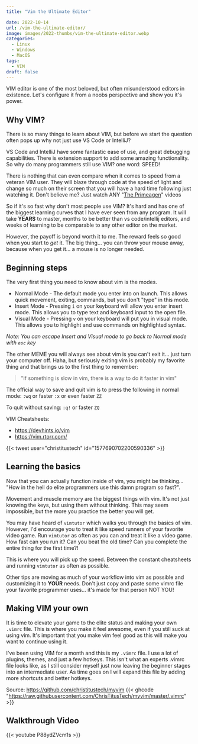 ```yaml
---
title: "Vim the Ultimate Editor"

date: 2022-10-14
url: /vim-the-ultimate-editor/
image: images/2022-thumbs/vim-the-ultimate-editor.webp
categories:
  - Linux
  - Windows
  - MacOS
tags:
  - VIM
draft: false
---
```

VIM editor is one of the most beloved, but often misunderstood editors in existence. Let's configure it from a noobs perspective and show you it's power.
<!--more-->

## Why VIM?

There is so many things to learn about VIM, but before we start the question often pops up why not just use VS Code or IntelliJ?

VS Code and IntelliJ have some fantastic ease of use, and great debugging capabilities. There is extension support to add some amazing functionality. So why do many programmers still use VIM? one word: SPEED!

There is nothing that can even compare when it comes to speed from a veteran VIM user. They will blaze through code at the speed of light and change so much on their screen that you will have a hard time following just watching it. Don't believe me? Just watch ANY "[The Primeagen](https://www.youtube.com/c/ThePrimeagen/videos)" videos

So if it's so fast why don't most people use VIM? It's hard and has one of the biggest learning curves that I have ever seen from any program. It will take **YEARS** to master, months to be better than vs code/intellij editors, and weeks of learning to be comparable to any other editor on the market. 

However, the payoff is beyond worth it to me. The reward feels so good when you start to _get_ it. The big thing... you can throw your mouse away, because when you get it... a mouse is no longer needed. 

## Beginning steps

The very first thing you need to know about vim is the modes.

  - Normal Mode - The default mode you enter into on launch. This allows quick movement, exiting, commands, but you don't "type" in this mode. 
  - Insert Mode - Pressing `i` on your keyboard will allow you enter insert mode. This allows you to type text and keyboard input to the open file.
  - Visual Mode - Pressing `v` on your keyboard will put you in visual mode. This allows you to highlight and use commands on highlighted syntax.

_Note: You can escape Insert and Visual mode to go back to Normal mode with `esc` key_

The other MEME you will always see about vim is you can't exit it... just turn your computer off. Haha, but seriously exiting vim is probably my favorite thing and that brings us to the first thing to remember:

> "If something is slow in vim, there is a way to do it faster in vim"

The official way to save and quit vim is to press the following in normal mode: `:wq` or faster `:x` or even faster `ZZ`

To quit without saving: `:q!` or faster `ZQ`

VIM Cheatsheets:

  - <https://devhints.io/vim>
  - <https://vim.rtorr.com/>

{{< tweet user="christitustech" id="1577690702200590336" >}}

## Learning the basics

Now that you can actually function inside of vim, you might be thinking... "How in the hell do elite programmers use this damn program so fast?". 

Movement and muscle memory are the biggest things with vim. It's not just knowing the keys, but using them without thinking. This may seem impossible, but the more you practice the better you will get. 

You may have heard of `vimtutor` which walks you through the basics of vim. However, I'd encourage you to treat it like speed runners of your favorite video game. Run `vimtutor` as often as you can and treat it like a video game. How fast can you run it? Can you beat the old time? Can you complete the entire thing for the first time?!

This is where you will pick up the speed. Between the constant cheatsheets and running `vimtutor` as often as possible.

Other tips are moving as much of your workflow into vim as possible and customizing it to **YOUR** needs. Don't just copy and paste some vimrc file your favorite programmer uses... it's made for that person NOT YOU! 

## Making VIM your own

It is time to elevate your game to the elite status and making your own `.vimrc` file. This is where you make it feel awesome, even if you still suck at using vim. It's important that you make vim feel good as this will make you want to continue using it. 

I've been using VIM for a month and this is my `.vimrc` file. I use a lot of plugins, themes, and just a few hotkeys. This isn't what an experts .vimrc file looks like, as I still consider myself just now leaving the beginner stages into an intermediate user. As time goes on I will expand this file by adding more shortcuts and better hotkeys. 

Source: <https://github.com/christitustech/myvim>
{{< ghcode "https://raw.githubusercontent.com/ChrisTitusTech/myvim/master/.vimrc" >}}

## Walkthrough Video

{{< youtube P88ydZVcm1s >}}
